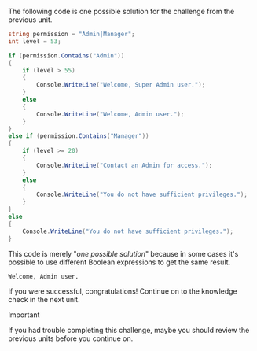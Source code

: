 The following code is one possible solution for the challenge from the previous unit.

```c#
string permission = "Admin|Manager";
int level = 53;

if (permission.Contains("Admin"))
{
    if (level > 55)
    {
        Console.WriteLine("Welcome, Super Admin user.");
    }
    else
    {
        Console.WriteLine("Welcome, Admin user.");
    }
}
else if (permission.Contains("Manager"))
{
    if (level >= 20)
    {
        Console.WriteLine("Contact an Admin for access.");
    }
    else
    {
        Console.WriteLine("You do not have sufficient privileges.");
    }
}
else
{
    Console.WriteLine("You do not have sufficient privileges.");
}
```

This code is merely "*one possible solution*" because in some cases it's possible to use different Boolean expressions to get the same result.

```Output
Welcome, Admin user.
```

If you were successful, congratulations! Continue on to the knowledge check in the next unit.

> [!IMPORTANT]
> If you had trouble completing this challenge, maybe you should review the previous units before you continue on.
